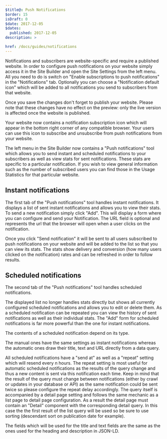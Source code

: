 ```yaml
---
$title@: Push Notifications
$order: 15
isDraft: 0
$date: 2017-12-05
$dates:
  published: 2017-12-05
description: >

href: /docs/guides/notifications
---
```


Notifications and subscribers are website-specific and require a published website.
In order to configure push notifications on your website simply access it in the Site Builder and open the Site Settings from the left menu. All you need to do is switch on "Enable subscriptions to push notifications" in the "Notifications" tab. Optionally you can choose a "Notification default icon" which will be added to all notifications you send to subscribers from that website.

<amp-img src="/static/img/notifications-settings.png"  width="1310"  height="372"  layout="responsive" alt="Enabling notifications"></amp-img>

Once you save the changes don't forget to publish your website. Please note that these changes have no effect on the preview: only the live version is affected once the website is published.

Your website now contains a notification subscription icon which will appear in the bottom right corner of any compatible browser. Your users can use this icon to subscribe and unsubscribe from push notifications from your website.

The left menu in the Site Builder now contains a "Push notifications" tool which allows you to send instant and scheduled notifications to your subscribers as well as view stats for sent notifications. These stats are specific to a particular notification. If you wish to view general information such as the number of subscribed users you can find those in the Usage Statistics for that particular website.

## Instant notifications

The first tab of the "Push notifications" tool handles instant notifications. It displays a list of sent instant notifications and allows you to view their stats. To send a new notification simply click "Add". This will display a form where you can configure and send your Notification. The URL field is optional and represents the url that the browser will open when a user clicks on the notification.

<amp-img src="/static/img/notifications-instant.png"  width="559"  height="514"  layout="fixed" alt="Enabling notifications"></amp-img>

Once you click "Send notification" it will be sent to all users subscribed to push notifications on your website and will be added to the list so that you can view its stats. The stats show delivery and conversion (how many users clicked on the notification) rates and can be refreshed in order to follow results.

## Scheduled notifications

The second tab of the "Push notifications" tool handles scheduled notifications.

The displayed list no longer handles stats directly but shows all currently configured scheduled notifications and allows you to edit or delete them. As a scheduled notification can be repeated you can view the history of sent notifications as well as their individual stats. The "Add" form for scheduled notifications is far more powerful than the one for instant notifications.

<amp-img src="/static/img/notifications-scheduled.png"  width="625"  height="787"  layout="fixed" alt="Enabling notifications"></amp-img>

The contents of a scheduled notification depend on its type.

The manual ones have the same settings as instant notifications whereas the automatic ones draw their title, text and URL directly from a data query.

All scheduled notifications have a "send at" as well as a "repeat" setting which will resend every n hours. The repeat setting is most useful for automatic scheduled notifications as the results of the query change and thus a new content is sent via this notification each time. Keep in mind that the result of the query must change between notifications (either by crawl or updates in your database or API) as the same notification could be sent twice so please configure the repeat delay accordingly. The query itself is accompanied by a detail page setting and follows the same mechanic as a list page to detail page configuration. As a result the detail page must contain an "Detail" component with the corresponding detail query. In this case the the first result of the list query will be used so be sure to use sorting (descendant sort on publication date for example).

The fields which will be used for the title and text fields are the same as the ones used for the heading and description in JSON-LD.
